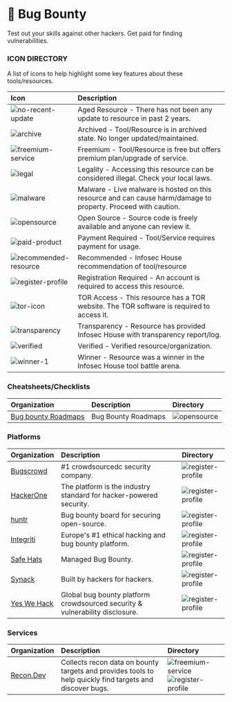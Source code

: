 # 🔴 Bug Bounty

Test out your skills against other hackers. Get paid for finding vulnerabilities.

### ICON DIRECTORY

A list of icons to help highlight some key features about these tools/resources.

| Icon | Description |
| :--- | :---------  |
| ![no-recent-update](https://raw.githubusercontent.com/InfosecHouse/InfosecHouse/main/icons/no-recent-update.png) | Aged Resource - There has not been any update to resource in past 2 years. |
| ![archive](https://raw.githubusercontent.com/InfosecHouse/InfosecHouse/main/icons/archive.png) | Archived - Tool/Resource is in archived state. No longer updated/maintained. |
| ![freemium-service](https://raw.githubusercontent.com/InfosecHouse/InfosecHouse/main/icons/freemium-service.png) | Freemium - Tool/Resource is free but offers premium plan/upgrade of service. |
| ![legal](https://raw.githubusercontent.com/InfosecHouse/InfosecHouse/main/icons/legal.png) | Legality - Accessing this resource can be considered illegal. Check your local laws. |
| ![malware](https://raw.githubusercontent.com/InfosecHouse/InfosecHouse/main/icons/malware.png) | Malware - Live malware is hosted on this resource and can cause harm/damage to property. Proceed with caution. |
| ![opensource](https://raw.githubusercontent.com/InfosecHouse/InfosecHouse/main/icons/opensource.png) | Open Source - Source code is freely available and anyone can review it. |
| ![paid-product](https://raw.githubusercontent.com/InfosecHouse/InfosecHouse/main/icons/paid-product.png) | Payment Required - Tool/Service requires payment for usage. |
| ![recommended-resource](https://raw.githubusercontent.com/InfosecHouse/InfosecHouse/main/icons/recommended-resource.png) | Recommended - Infosec House recommendation of tool/resource |
| ![register-profile](https://raw.githubusercontent.com/InfosecHouse/InfosecHouse/main/icons/register-profile.png) | Registration Required - An account is required to access this resource. |
| ![tor-icon](https://raw.githubusercontent.com/InfosecHouse/InfosecHouse/main/icons/tor-icon.png)  | TOR Access - This resource has a TOR website. The TOR software is required to access it. |
| ![transparency](https://raw.githubusercontent.com/InfosecHouse/InfosecHouse/main/icons/transparency.png) | Transparency - Resource has provided Infosec House with transparency report/log. |
| ![verified](https://raw.githubusercontent.com/InfosecHouse/InfosecHouse/main/icons/verified.png) | Verified - Verified resource/organization. |
| ![winner-1](https://raw.githubusercontent.com/InfosecHouse/InfosecHouse/main/icons/winner.png) | Winner - Resource was a winner in the Infosec House tool battle arena. |

### Cheatsheets/Checklists

| Organization | Description | Directory |
| :------ | :----- | :-------- |
| [Bug bounty Roadmaps](https://github.com/1ndianl33t/Bug-Bounty-Roadmaps) | Bug Bounty Roadmaps | ![opensource](https://raw.githubusercontent.com/InfosecHouse/InfosecHouse/main/icons/opensource.png) |

### Platforms

| Organization | Description | Directory |
| :------ | :----- | :-------- |
| [Bugscrowd](https://bugcrowd.com/programs) | #1 crowdsourcedc security company. | ![register-profile](https://raw.githubusercontent.com/InfosecHouse/InfosecHouse/main/icons/register-profile.png) |
| [HackerOne](https://hackerone.com/directory/programs/) | The platform is the industry standard for hacker-powered security. | ![register-profile](https://raw.githubusercontent.com/InfosecHouse/InfosecHouse/main/icons/register-profile.png) |
| [huntr](https://www.huntr.dev/) | Bug bounty board for securing open-source. | ![register-profile](https://raw.githubusercontent.com/InfosecHouse/InfosecHouse/main/icons/register-profile.png) |
| [Integriti](https://www.intigriti.com/programs) | Europe's #1 ethical hacking and bug bounty platform. | ![register-profile](https://raw.githubusercontent.com/InfosecHouse/InfosecHouse/main/icons/register-profile.png) |
| [Safe Hats](https://app.safehats.com/signup) | Managed Bug Bounty. | ![register-profile](https://raw.githubusercontent.com/InfosecHouse/InfosecHouse/main/icons/register-profile.png) |
| [Synack](https://www.synack.com/) | Built by hackers for hackers. | ![register-profile](https://raw.githubusercontent.com/InfosecHouse/InfosecHouse/main/icons/register-profile.png) |
| [Yes We Hack](https://yeswehack.com/auth/register#create-hunter) | Global bug bounty platform crowdsourced security & vulnerability disclosure. | ![register-profile](https://raw.githubusercontent.com/InfosecHouse/InfosecHouse/main/icons/register-profile.png) |

### Services

| Organization | Description | Directory |
| :------ | :----- | :-------- |
| [Recon.Dev](https://recon.dev/) | Collects recon data on bounty targets and provides tools to help quickly find targets and discover bugs. | ![freemium-service](https://raw.githubusercontent.com/InfosecHouse/InfosecHouse/main/icons/freemium-service.png) ![register-profile](https://raw.githubusercontent.com/InfosecHouse/InfosecHouse/main/icons/register-profile.png) |